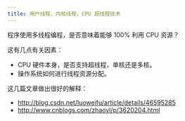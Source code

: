 ```yaml
---
title: 用户线程，内核线程，CPU 超线程技术
---
```



程序使用多线程编程，是否意味着能够 100% 利用 CPU 资源？

这有几点有关因素：

- CPU 硬件本身，是否支持超线程，单核还是多核。
- 操作系统如何进行线程资源分配。


这几篇文章做出很好的解释：

- http://blog.csdn.net/luoweifu/article/details/46595285
- http://www.cnblogs.com/zhaoyl/p/3620204.html

